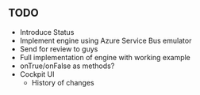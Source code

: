 ## TODO
* Introduce Status
* Implement engine using Azure Service Bus emulator
* Send for review to guys
* Full implementation of engine with working example
* onTrue/onFalse as methods?
* Cockpit UI
  * History of changes
